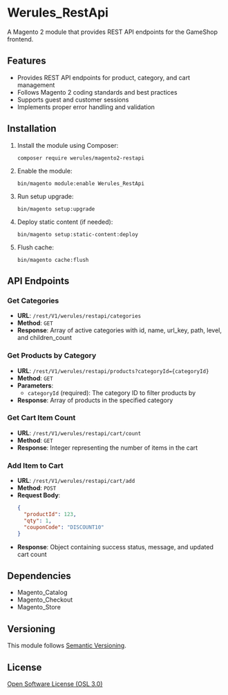 # Werules_RestApi

A Magento 2 module that provides REST API endpoints for the GameShop frontend.

## Features

- Provides REST API endpoints for product, category, and cart management
- Follows Magento 2 coding standards and best practices
- Supports guest and customer sessions
- Implements proper error handling and validation

## Installation

1. Install the module using Composer:
   ```
   composer require werules/magento2-restapi
   ```

2. Enable the module:
   ```
   bin/magento module:enable Werules_RestApi
   ```

3. Run setup upgrade:
   ```
   bin/magento setup:upgrade
   ```

4. Deploy static content (if needed):
   ```
   bin/magento setup:static-content:deploy
   ```

5. Flush cache:
   ```
   bin/magento cache:flush
   ```

## API Endpoints

### Get Categories
- **URL**: `/rest/V1/werules/restapi/categories`
- **Method**: `GET`
- **Response**: Array of active categories with id, name, url_key, path, level, and children_count

### Get Products by Category
- **URL**: `/rest/V1/werules/restapi/products?categoryId={categoryId}`
- **Method**: `GET`
- **Parameters**:
  - `categoryId` (required): The category ID to filter products by
- **Response**: Array of products in the specified category

### Get Cart Item Count
- **URL**: `/rest/V1/werules/restapi/cart/count`
- **Method**: `GET`
- **Response**: Integer representing the number of items in the cart

### Add Item to Cart
- **URL**: `/rest/V1/werules/restapi/cart/add`
- **Method**: `POST`
- **Request Body**:
  ```json
  {
    "productId": 123,
    "qty": 1,
    "couponCode": "DISCOUNT10"
  }
  ```
- **Response**: Object containing success status, message, and updated cart count

## Dependencies

- Magento_Catalog
- Magento_Checkout
- Magento_Store

## Versioning

This module follows [Semantic Versioning](https://semver.org/).

## License

[Open Software License (OSL 3.0)](http://opensource.org/licenses/osl-3.0.php)

